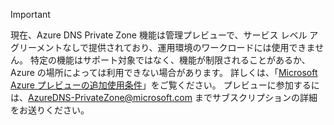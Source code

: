 > [!IMPORTANT]
> 現在、Azure DNS Private Zone 機能は管理プレビューで、サービス レベル アグリーメントなしで提供されており、運用環境のワークロードには使用できません。 特定の機能はサポート対象ではなく、機能が制限されることがあるか、Azure の場所によっては利用できない場合があります。  詳しくは、「[Microsoft Azure プレビューの追加使用条件](https://azure.microsoft.com/support/legal/preview-supplemental-terms/)」をご覧ください。  プレビューに参加するには、AzureDNS-PrivateZone@microsoft.com までサブスクリプションの詳細をお送りください。
